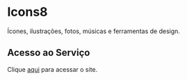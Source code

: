 # Icons8

Ícones, ilustrações, fotos, músicas e ferramentas de design.

## Acesso ao Serviço

Clique [aqui](https://icons8.com) para acessar o site.